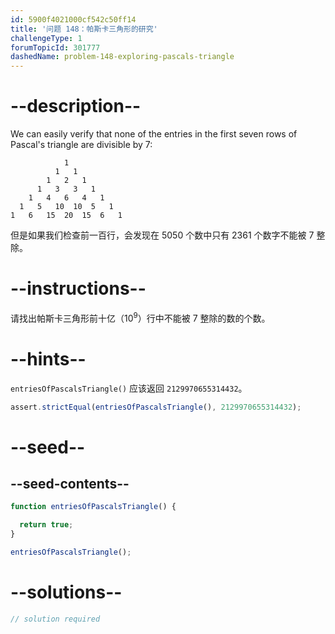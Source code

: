 ```yaml
---
id: 5900f4021000cf542c50ff14
title: '问题 148：帕斯卡三角形的研究'
challengeType: 1
forumTopicId: 301777
dashedName: problem-148-exploring-pascals-triangle
---
```


# --description--

We can easily verify that none of the entries in the first seven rows of Pascal's triangle are divisible by 7:

```markup
            1
          1   1
        1   2   1
      1   3   3   1
    1   4   6   4   1
  1   5   10  10  5   1
1   6   15  20  15  6   1
```

但是如果我们检查前一百行，会发现在 5050 个数中只有 2361 个数字不能被 7 整除。

# --instructions--

请找出帕斯卡三角形前十亿（${10}^9$）行中不能被 7 整除的数的个数。

# --hints--

`entriesOfPascalsTriangle()` 应该返回 `2129970655314432`。

```js
assert.strictEqual(entriesOfPascalsTriangle(), 2129970655314432);
```

# --seed--

## --seed-contents--

```js
function entriesOfPascalsTriangle() {

  return true;
}

entriesOfPascalsTriangle();
```

# --solutions--

```js
// solution required
```

